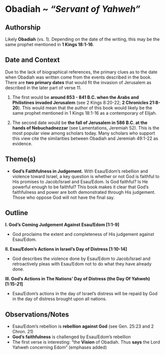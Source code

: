 # Obadiah ~ *“Servant of Yahweh”*


## Authorship  
Likely **Obadiah** (vs. 1).  Depending on the date of the writing, this may be the same prophet mentioned in **1 Kings 18:1-16**.


## Date and Context
Due to the lack of biographical references, the primary clues as to the date when Obadiah was written come from the events described in the book.  There are **two primary dates** that would fit the invasion of Jerusalem as described in the later part of verse 11.

1. The first would be **around 853 - 841 B.C. when the Arabs and Philistines invaded Jerusalem** (see 2 Kings 8:20-22; **2 Chronicles 21:8-20**).  This would mean that the author of this book would likely be the same prophet mentioned in 1 Kings 18:1-16 as a contemporary of Elijah.

2. The second date would be **the fall of Jerusalem in 586 B.C. at the hands of Nebuchadnezzar** (see Lamentations, Jeremiah 52). This is the most popular view among scholars today.  Many scholars who support this view cite the similarities between Obadiah and Jeremiah 49:1-22 as evidence. 


## Theme(s)
- **God’s Faithfulness in Judgement.**  With Esau/Edom’s rebellion and violence toward Israel, a key question is whether or not God is faithful to His promises to Jacob/Israel and Esau/Edom. Is God faithful?  Is He powerful enough to be faithful?  This book makes it clear that God’s  faithfulness and power are both demonstrated through His judgement.  Those who oppose God will not have the final say.


## Outline
**I. God’s Coming Judgement Against Esau/Edom  [1:1-9]**

  - God proclaims the extent and completeness of His judgement against Esau/Edom.

**II. Esau/Edom’s Actions in Israel’s Day of Distress  [1:10-14]**

  - God describes the violence done by Esau/Edom to Jacob/Israel and retroactively pleas with Esau/Edom not to do what they have already done. 

**III. God’s Actions in The Nations’ Day of Distress (the Day Of Yahweh)  [1:15-*21*]**

  - Esau/Edom’s actions in the day of Israel’s distress will be repaid by God in the day of distress brought upon all nations.


## Observations/Notes
- Esau/Edom’s rebellion is **rebellion against God** (see Gen. 25:23 and  2 Chron. 21)
- **God’s faithfulness** is challenged by Esau/Edom’s rebellion
- The first verse is interesting: “the **Vision** of Obadiah.  Thus **says** the Lord Yahweh concerning Edom” (emphases added)

